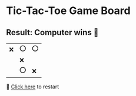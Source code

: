 # Tic-Tac-Toe Game Board
## Result: Computer wins 🤖
|   |   |   |
|---|---|---|
|❌ |⭕ |⭕ |
|  |❌ |  |
|  |⭕ |❌ |

🔄 [Click here](EEEEEEEEE.md) to restart